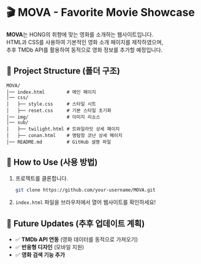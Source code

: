 # 🎬 MOVA - Favorite Movie Showcase

**MOVA**는 HONG의 취향에 맞는 영화를 소개하는 웹사이트입니다.\
HTML과 CSS를 사용하여 기본적인 영화 소개 페이지를 제작하였으며,\
추후 TMDb API를 활용하여 동적으로 영화 정보를 추가할 예정입니다.

<!-- ## 🔥 Features (기능)

- 🎞️ **비주얼 이미지**: 감각적인 배너 이미지 표시
- 🎭 **영화 장르 태그**: FANTASY, ACTION, MYSTERY 등 다양한 장르 표시
- 🍿 **영화 소개 섹션**: 영화 포스터, 줄거리, 상세 페이지 링크 제공
- 🎯 **부드러운 스크롤 기능**: `a` 태그를 클릭하면 해당 섹션으로 이동 -->

## 📂 Project Structure (폴더 구조)

```
MOVA/
│── index.html        # 메인 페이지
│── css/
│   ├── style.css     # 스타일 시트
│   ├── reset.css     # 기본 스타일 초기화
│── img/              # 이미지 리소스
│── sub/
│   ├── twilight.html # 트와일라잇 상세 페이지
│   ├── conan.html    # 명탐정 코난 상세 페이지
│── README.md         # GitHub 설명 파일
```

## 🚀 How to Use (사용 방법)

1. 프로젝트를 클론합니다.
   ```sh
   git clone https://github.com/your-username/MOVA.git
   ```
2. `index.html` 파일을 브라우저에서 열어 웹사이트를 확인하세요!

## 📌 Future Updates (추후 업데이트 계획)

- ✅ **TMDb API 연동** (영화 데이터를 동적으로 가져오기)
- ✅ **반응형 디자인** (모바일 지원)
- ✅ **영화 검색 기능 추가**

<!-- ## 📜 License

이 프로젝트는 MIT 라이선스 하에 배포됩니다.\
자유롭게 수정 및 배포가 가능하지만, 출처를 남겨 주세요! 😊 -->
